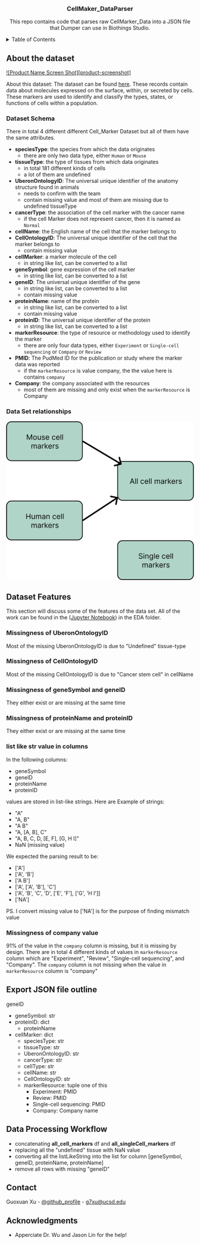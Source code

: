 <!-- PROJECT LOGO -->
<br />
<div align="center">
<h3 align="center">CellMaker_DataParser</h3>

  <p align="center">
    This repo contains code that parses raw CellMarker_Data into a JSON file that Dumper can use in Biothings Studio.
    <br />
    </p>
</div>


<!-- TABLE OF CONTENTS -->
<details>
  <summary>Table of Contents</summary>
  <ol>
    <li>
      <a href="#about-the-project">About the dataset</a>
    </li>
    <li>
      <a href="#getting-started">Dataset Features</a>
    </li>
    <li><a href="#usage">Data Processing Workflow</a></li>
    <li><a href="#Export JSON file outline">Export JSON file outline</a></li>
    <li><a href="#contact">Contact</a></li>
    <li><a href="#acknowledgments">Acknowledgments</a></li>
  </ol>
</details>



<!-- ABOUT THE PROJECT -->
## About the dataset

[![Product Name Screen Shot][product-screenshot]](https://example.com)

About this dataset:
The dataset can be found [here](http://xteam.xbio.top/CellMarker/download.jsp). These records contain data about molecules expressed on the surface, within, or secreted by cells. These markers are used to identify and classify the types, states, or functions of cells within a population. 

### Dataset Schema
There in total 4 different different Cell_Marker Dataset but all of them have the same attributes.
- **speciesType**: the species from which the data originates
    - there are only two data type, either `Human` or `Mouse`
- **tissueType**: the type of tissues from which data originates
    - in total 181 different kinds of cells
    - a lot of them are undefined
- **UberonOntologyID**: The universal unique identifier of the anatomy structure found in animals 
    - needs to confirm with the team
    - contain missing value and most of them are missing due to undefined tissueType
- **cancerType**: the association of the cell marker with the cancer name
    - if the cell Marker does not represent cancer, then it is named as `Normal`
- **cellName**: the English name of the cell that the marker belongs to
- **CellOntologyID**: The universal unique identifier of the cell that the marker belongs to
    - contain missing value
- **cellMarker**: a marker molecule of the cell
    - in string like list, can be converted to a list
- **geneSymbol**: gene expression of the cell marker
    - in string like list, can be converted to a list
- **geneID**: The universal unique identifier of the gene
    - in string like list, can be converted to a list
    - contain missing value
- **proteinName**: name of the protein
    - in string like list, can be converted to a list
    - contain missing value
- **proteinID**: The universal unique identifier of the protein
    - in string like list, can be converted to a list
- **markerResource**: the type of resource or methodology used to identify the marker
    - there are only four data types, either `Experiment` or `Single-cell sequencing` or `Company` or `Review`
- **PMID**: The PudMed ID for the publication or study where the marker data was reported
    - if the `markerResource` is  value company, the the value here is contains `company`
- **Company**: the company associated with the resources
    - most of them are missing and only exist when the `markerResource` is Company

### Data Set relationships
![Product Name Screen Shot](img/CellMarker_Data_relationships.png)

<!-- Dataset Features -->
## Dataset Features
This section will discuss some of the features of the data set. All of the work can be found in the ([Jupyter Notebook](https://github.com/g7xu/CellMaker_DataParser/blob/main/eda/all_cell_eda.ipynb)) in the EDA folder.

### Missingness of UberonOntologyID
Most of the missing UberonOntologyID is due to "Undefined" tissue-type

### Missingness of CellOntologyID
Most of the missing CellOntologyID is due to "Cancer stem cell" in cellName

### Missingness of geneSymbol and geneID
They either exist or are missing at the same time

### Missingness of proteinName and proteinID
They either exist or are missing at the same time

### list like str value in columns
In the following columns:
- geneSymbol
- geneID
- proteinName
- proteinID

values are stored in list-like strings. Here are Example of strings:
- "A"
- "A, B"
- "A B"
- "A, [A, B], C"
- "A, B, C, D, [E, F], [G, H I]"
- NaN (missing value)
  
We expected the parsing result to be:
- ['A']
- ['A', 'B']
- ['A B']
- ['A', ['A', 'B'], 'C']
- ['A', 'B', 'C', 'D', ['E', 'F'], ['G', 'H I']]
- ['NA']

PS. I convert missing value to ['NA'] is for the purpose of finding mismatch value

### Missingness of company value
91% of the value in the `company` column is missing, but it is missing by design. There are in total 4 different kinds of values in `markerResource` column which are "Experiment", "Review", "Single-cell sequencing", and "Company". The `company` column is not missing when the value in `markerResource` column is "company" 

<!-- Export JSON file outline -->
## Export JSON file outline
geneID
 - geneSymbol: str
 - proteinID: dict
    - proteinName
 - cellMarker: dict
    - speciesType: str
    - tissueType: str
    - UberonOntologyID: str
    - cancerType: str
    - cellType: str
    - cellName: str
    - CellOntologyID: str
    - markerResource: tuple
        one of this
        - Experiment: PMID
        - Review: PMID
        - Single-cell sequencing: PMID
        - Company: Company name

<!-- Data Processing Workflow -->
## Data Processing Workflow

- concatenating **all_cell_markers** df and **all_singleCell_markers** df
- replacing all the "undefined" tissue with NaN value
- converting all the listLikeString into the list for column [geneSymbol, geneID, proteinName, proteinName] 
- remove all rows with missing "geneID"

<!-- CONTACT -->
## Contact

Guoxuan Xu - [@github_profile](https://github.com/g7xu) - g7xu@ucsd.edu


<!-- ACKNOWLEDGMENTS -->
## Acknowledgments

* Apperciate Dr. Wu and Jason Lin for the help!
